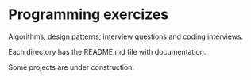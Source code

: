 Programming exercizes
========================

Algorithms, design patterns, interview questions and coding interviews.

Each directory has the README.md file with documentation.

Some projects are under construction.